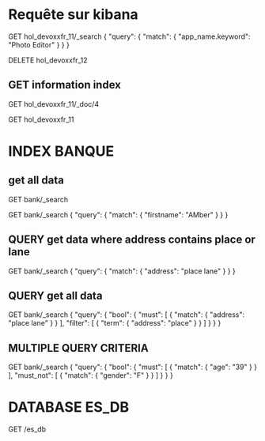 # Requête sur kibana

GET hol_devoxxfr_11/_search
{
  "query": {
    "match": {
      "app_name.keyword": "Photo Editor"
    }
  }
}

DELETE hol_devoxxfr_12

## GET information index
GET hol_devoxxfr_11/_doc/4

GET hol_devoxxfr_11

# INDEX BANQUE
## get all data
GET bank/_search

GET bank/_search
{
  "query": {
    "match": {
      "firstname": "AMber"
    }
  }
}

## QUERY get data where address contains place or lane
GET bank/_search
{
  "query": {
    "match": {
      "address": "place lane"
    }
  }
}

## QUERY get all data 
GET bank/_search
{
  "query": {
    "bool": {
      "must": [
        {
          "match": {
            "address": "place lane"
          }
        }
      ], 
      "filter": [
        {
          "term": {
            "address": "place"
          }
        }
      ]
    }
  }
}

## MULTIPLE QUERY CRITERIA
GET bank/_search
{
  "query": {
    "bool": {
      "must": [
        {
          "match": {
            "age": "39"
          }
        }
      ],
      "must_not": [
        {
          "match": {
            "gender": "F"
          }
        }
      ]
    }
  }
}

# DATABASE ES_DB
GET /es_db